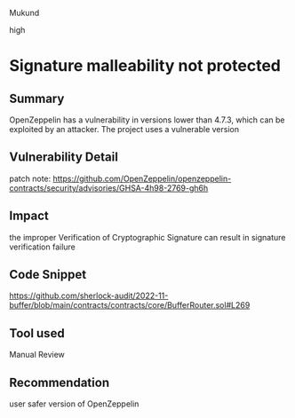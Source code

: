 Mukund

high

# Signature malleability not protected

## Summary
OpenZeppelin has a vulnerability in versions lower than 4.7.3, which can be exploited by an attacker. The project uses a vulnerable version
## Vulnerability Detail
patch note: https://github.com/OpenZeppelin/openzeppelin-contracts/security/advisories/GHSA-4h98-2769-gh6h
## Impact
the improper Verification of Cryptographic Signature can result in signature verification failure
## Code Snippet
https://github.com/sherlock-audit/2022-11-buffer/blob/main/contracts/contracts/core/BufferRouter.sol#L269
## Tool used

Manual Review

## Recommendation
user safer version of OpenZeppelin